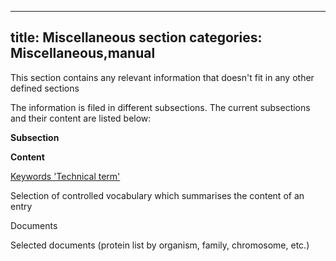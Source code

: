 
---
title: Miscellaneous section
categories: Miscellaneous,manual
---

This section contains any relevant information that doesn't fit in any other defined sections

The information is filed in different subsections. The current subsections and their content are listed below:

**Subsection**

**Content**

[Keywords 'Technical term'](http://www.uniprot.org/keywords/KW-9990)

Selection of controlled vocabulary which summarises the content of an entry

Documents

Selected documents (protein list by organism, family, chromosome, etc.)
        